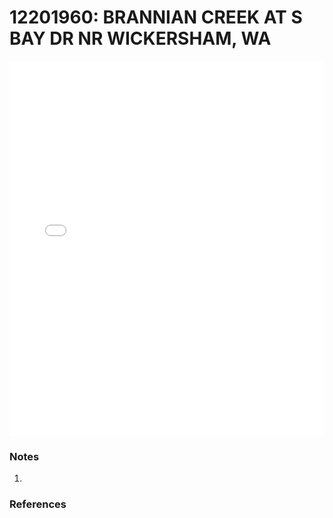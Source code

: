 # 12201960: BRANNIAN CREEK AT S BAY DR NR WICKERSHAM, WA

<iframe src="/_static/stations/12201960_fdc.html" width="100%" height="600" frameborder="0"></iframe>

### Notes
1. 

### References

